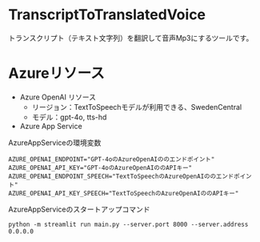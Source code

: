 # TranscriptToTranslatedVoice
トランスクリプト（テキスト文字列）を翻訳して音声Mp3にするツールです。

# Azureリソース
- Azure OpenAI リソース
  - リージョン：TextToSpeechモデルが利用できる、SwedenCentral
  - モデル：gpt-4o, tts-hd
- Azure App Service

AzureAppServiceの環境変数
```
AZURE_OPENAI_ENDPOINT="GPT-4oのAzureOpenAIののエンドポイント"
AZURE_OPENAI_API_KEY="GPT-4oのAzureOpenAIののAPIキー"
AZURE_OPENAI_ENDPOINT_SPEECH="TextToSpeechのAzureOpenAIののエンドポイント"
AZURE_OPENAI_API_KEY_SPEECH="TextToSpeechのAzureOpenAIののAPIキー"
```

AzureAppServiceのスタートアップコマンド
```
python -m streamlit run main.py --server.port 8000 --server.address 0.0.0.0
```